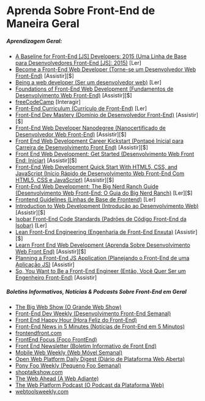 # Aprenda Sobre Front-End de Maneira Geral

##### Aprendizagem Geral:

* [A Baseline for Front-End [JS] Developers: 2015 (Uma Linha de Base para Desenvolvedores Front-End [JS]: 2015)](http://rmurphey.com/blog/2015/03/23/a-baseline-for-front-end-developers-2015/) [Ler]
* [Become a Front-End Web Developer (Torne-se um Desenvolvedor Web Front-End)](https://www.lynda.com/learning-paths/Web/become-a-front-end-web-developer) [Assistir][$]
* [Being a web developer (Ser um desenvolvedor web)](http://www.yellowshoe.com.au/standards) [Ler]
* [Foundations of Front-End Web Development (Fundamentos de Desenvolvimento Web Front-End)](https://www.udemy.com/foundations-of-front-end-development/) [Assistir][$]
* [freeCodeCamp](http://freecodecamp.com/) [Interagir]
* [Front-End Curriculum (Currículo de Front-End)](https://gist.github.com/stevekinney/03027e71aac341af14a2) [Ler]
* [Front-End Dev Mastery (Domínio de Desenvolvedor Front-End)](https://mijingo.com/products/bundles/front-end-dev-mastery/) [Assistir][$]
* [Front-End Web Developer Nanodegree (Nanocertificado de Desenvolvedor Web Front-End)](https://www.udacity.com/course/front-end-web-developer-nanodegree--nd001) [Assistir][$]
* [Front End Web Development Career Kickstart (Pontapé Inicial para Carreira de Desenvolvimento Front End)](http://www.pluralsight.com/courses/front-end-web-development-career-kickstart) [Assistir][$]
* [Front End Web Development: Get Started (Desenvolvimento Web Front End: Iniciar)](http://www.pluralsight.com/courses/front-end-web-development-get-started) [Assistir][$]
* [Front-End Web Development Quick Start With HTML5, CSS, and JavaScript (Início Rápido de Desenvolvimento Web Front-End Com HTML5, CSS e JavaScript)](http://www.pluralsight.com/courses/front-end-web-app-html5-javascript-css) [Assistir][$]
* [Front-End Web Development: The Big Nerd Ranch Guide (Desenvolvimento Web Front-End: O Guia do Big Nerd Ranch)](https://www.amazon.com/Front-End-Web-Development-Ranch-Guide/dp/0134433947/?&_encoding=UTF8&tag=frontend-handbook-20&linkCode=ur2&linkId=06802d4e42ca55b03294779c960d0826&camp=1789&creative=9325) [Ler][$]
* [Frontend Guidelines (Linhas de Base de Frontend)](https://github.com/bendc/frontend-guidelines) [Ler]
* [Introduction to Web Development (Introdução ao Desenvolvimento Web)](https://frontendmasters.com/courses/web-development/) [Assistir][$]
* [Isobar Front-End Code Standards (Padrões de Código Front-End da Isobar)](http://isobar-idev.github.io/code-standards/) [Ler]
* [Lean Front-End Engineering (Engenharia de Front-End Enxuta)](https://frontendmasters.com/courses/lean-front-end-engineering/) [Assistir][$]
* [Learn Front End Web Development (Aprenda Sobre Desenvolvimento Web Front End)](https://teamtreehouse.com/tracks/front-end-web-development) [Assistir][$]
* [Planning a Front-End JS Application (Planejando o Front-End de uma Aplicação JS)](https://www.youtube.com/watch?v=q4zEGkjTBFA) [Assistir]
* [So, You Want to Be a Front-End Engineer (Então, Você Quer Ser um Engenheiro Front-End)](https://www.youtube.com/watch?v=Lsg84NtJbmI) [Assistir]

##### Boletins Informativos, Notícias &amp; Podcasts Sobre Front-End em Geral

* [The Big Web Show (O Grande Web Show)](http://5by5.tv/bigwebshow)
* [Front-End Dev Weekly (Desenvolvimento Front-End Semanal)](http://frontenddevweekly.com/)
* [Front End Happy Hour (Hora Feliz do Front-End)](http://frontendhappyhour.com/)
* [Front-End News in 5 Minutes (Notícias de Front-End em 5 Minutos)](https://frontendfive.codeschool.com/)
* [frontendfront.com](http://frontendfront.com/)
* [FrontEnd Focus (Foco FrontEnd)](http://frontendfocus.co/)
* [Front End Newsletter (Boletim Informativo de Front End)](http://frontendnewsletter.com/)
* [Mobile Web Weekly (Web Móvel Semanal)](http://mobilewebweekly.co/)
* [Open Web Platform Daily Digest (Diário de Plataforma Web Aberta)](http://webplatformdaily.org/)
* [Pony Foo Weekly (Pequeno Foo Semanal)](https://ponyfoo.com/weekly)
* [shoptalkshow.com](http://shoptalkshow.com/)
* [The Web Ahead (A Web Adiante)](http://thewebahead.net/)
* [The Web Platform Podcast (O Podcast da Plataforma Web)](http://thewebplatform.libsyn.com/)
* [webtoolsweekly.com](http://webtoolsweekly.com/)
